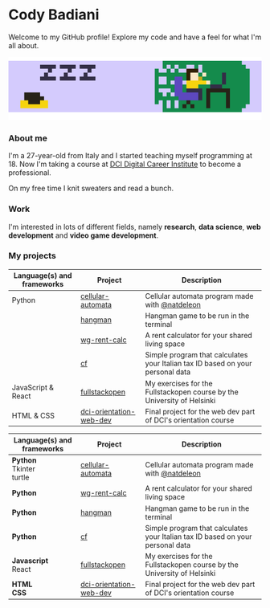 # Cody Badiani

Welcome to my GitHub profile!
Explore my code and have a feel for what I'm all about.

![pixel art gif of me at work](./gh-anim.gif)

### About me

I'm a 27-year-old from Italy and I started teaching myself programming at 18. Now I'm taking a course at [DCI Digital Career Institute](https://digitalcareerinstitute.org/) to become a professional.

On my free time I knit sweaters and read a bunch.

### Work

I'm interested in lots of different fields, namely **research**, **data science**, **web development** and **video game development**.

### My projects

| Language(s) and frameworks | Project | Description|
| --- | --- | --- |
| Python | [cellular-automata](https://github.com/spszk/cellular_automata.git) | Cellular automata program made with [@natdeleon](https://github.com/natdeleon) |
|  | [hangman](https://github.com/spszk/hangman.git) | Hangman game to be run in the terminal |
|  | [wg-rent-calc](https://github.com/spszk/wg-rent-calc) | A rent calculator for your shared living space |
|  | [cf](https://github.com/spszk/cf) | Simple program that calculates your Italian tax ID based on your personal data |
| JavaScript & React | [fullstackopen](https://github.com/spszk/fullstackopen) | My exercises for the Fullstackopen course by the University of Helsinki |
| HTML & CSS | [dci-orientation-web-dev](https://github.com/spszk/dci-orientation-web-dev) | Final project for the web dev part of DCI's orientation course |

| Language(s) and frameworks | Project | Description |
| --- | --- | --- |
| **Python**<br/>Tkinter<br/>turtle | [cellular-automata](https://github.com/spszk/cellular_automata.git) | Cellular automata program made with [@natdeleon](https://github.com/natdeleon) |
| **Python** | [wg-rent-calc](https://github.com/spszk/wg-rent-calc) | A rent calculator for your shared living space |
| **Python** | [hangman](https://github.com/spszk/hangman.git) | Hangman game to be run in the terminal |
| **Python** | [cf](https://github.com/spszk/cf) | Simple program that calculates your Italian tax ID based on your personal data |
| **Javascript**<br/>React | [fullstackopen](https://github.com/spszk/fullstackopen) | My exercises for the Fullstackopen course by the University of Helsinki |
| **HTML**<br/>**CSS** | [dci-orientation-web-dev](https://github.com/spszk/dci-orientation-web-dev) | Final project for the web dev part of DCI's orientation course |
